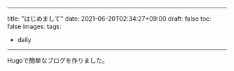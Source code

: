 
---
title: "はじめまして"
date: 2021-06-20T02:34:27+09:00
draft: false
toc: false
images:
tags:
  - daily
---

Hugoで簡単なブログを作りました。
